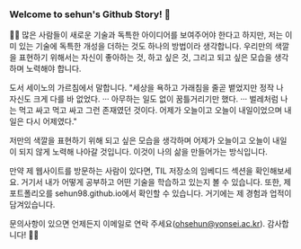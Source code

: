 ### Welcome to sehun's Github Story!  👋
👨‍🎓 많은 사람들이 새로운 기술과 독특한 아이디어를 보여주어야 한다고 하지만, 저는 이미 있는 기술에 독특한 개성을 더하는 것도 하나의 방법이라 생각합니다. 우리만의 색깔을 표현하기 위해서는 자신이 좋아하는 것, 하고 싶은 것, 그리고 되고 싶은 모습을 생각하며 노력해야 합니다. 

도서 세이노의 가르침에서 말합니다.
"세상을 욕하고 가래침을 줄곧 뱉었지만 정작 나 자신도 크게 다를 바 없었다. ··· 아무하는 일도 없이 꿈틀거리기만 했다. ··· 벌레처럼 나는 먹고 싸고 먹고 싸고 그런 존재였던 것이다. 어제가 오늘이고 오늘이 내일이었으며 내일은 다시 어제였다."

저만의 색깔을 표현하기 위해 되고 싶은 모습을 생각하며 어제가 오늘이고 오늘이 내일이 되지 않게 노력해 나아갈 것입니다. 이것이 나의 삶을 만들어가는 방식입니다.

만약 제 웹사이트를 방문하는 사람이 있다면, TIL 저장소의 임베디드 섹션을 확인해보세요. 거기서 내가 어떻게 공부하고 어떤 기술을 학습하고 있는지 볼 수 있습니다. 또한, 제 포트폴리오를 sehun98.github.io에서 확인할 수 있습니다. 거기에는 제 경험과 업적이 담겨있습니다.

문의사항이 있으면 언제든지 이메일로 연락 주세요(ohsehun@yonsei.ac.kr). 감사합니다! 👨‍🎓

